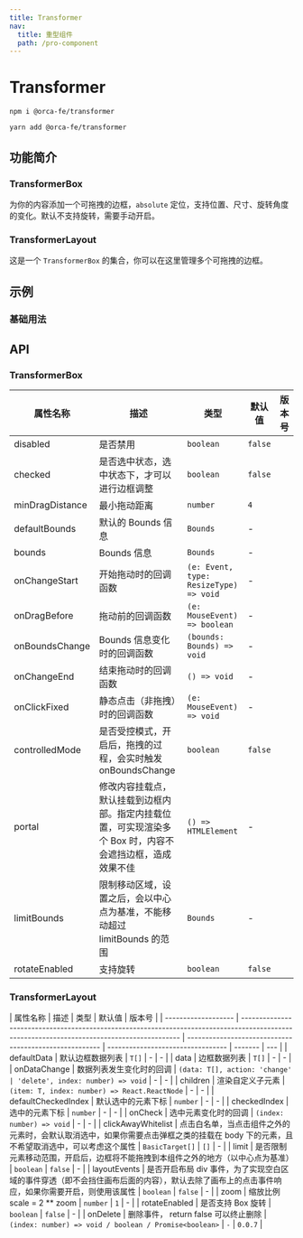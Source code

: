 ```yaml
---
title: Transformer
nav:
  title: 重型组件
  path: /pro-component
---
```


# Transformer

`npm i @orca-fe/transformer`

`yarn add @orca-fe/transformer`

## 功能简介

### TransformerBox

为你的内容添加一个可拖拽的边框，`absolute` 定位，支持位置、尺寸、旋转角度的变化。默认不支持旋转，需要手动开启。

### TransformerLayout

这是一个 `TransformerBox` 的集合，你可以在这里管理多个可拖拽的边框。

## 示例

### 基础用法

<code src="../demo/DemoDev.tsx" ></code>

<code src="../demo/Demo1.tsx" ></code>

<code src="../demo/Demo2.tsx" ></code>

<code src="../demo/Demo3.tsx" ></code>

## API

### TransformerBox

| 属性名称        | 描述                                                                                                      | 类型                                   | 默认值  | 版本号 |
| --------------- | --------------------------------------------------------------------------------------------------------- | -------------------------------------- | ------- | ------ |
| disabled        | 是否禁用                                                                                                  | `boolean`                              | `false` |        |
| checked         | 是否选中状态，选中状态下，才可以进行边框调整                                                              | `boolean`                              | `false` |        |
| minDragDistance | 最小拖动距离                                                                                              | `number`                               | `4`     |        |
| defaultBounds   | 默认的 Bounds 信息                                                                                        | `Bounds`                               | -       |        |
| bounds          | Bounds 信息                                                                                               | `Bounds`                               | -       |        |
| onChangeStart   | 开始拖动时的回调函数                                                                                      | `(e: Event, type: ResizeType) => void` | -       |        |
| onDragBefore    | 拖动前的回调函数                                                                                          | `(e: MouseEvent) => boolean`           | -       |        |
| onBoundsChange  | Bounds 信息变化时的回调函数                                                                               | `(bounds: Bounds) => void`             | -       |        |
| onChangeEnd     | 结束拖动时的回调函数                                                                                      | `() => void`                           | -       |        |
| onClickFixed    | 静态点击（非拖拽）时的回调函数                                                                            | `(e: MouseEvent) => void`              | -       |        |
| controlledMode  | 是否受控模式，开启后，拖拽的过程，会实时触发 onBoundsChange                                               | `boolean`                              | `false` |        |
| portal          | 修改内容挂载点，默认挂载到边框内部。指定内挂载位置，可实现渲染多个 Box 时，内容不会遮挡边框，造成效果不佳 | `() => HTMLElement`                    | -       |        |
| limitBounds     | 限制移动区域，设置之后，会以中心点为基准，不能移动超过 limitBounds 的范围                                 | `Bounds`                               | -       |        |
| rotateEnabled   | 支持旋转                                                                                                  | `boolean`                              | `false` |        |

### TransformerLayout

| 属性名称            | 描述                                                                                                                                        | 类型                                                   | 默认值                            | 版本号  |
| ------------------- | ------------------------------------------------------------------------------------------------------------------------------------------- | ------------------------------------------------------ | --------------------------------- | ------- | --- |
| defaultData         | 默认边框数据列表                                                                                                                            | `T[]`                                                  | -                                 | -       |
| data                | 边框数据列表                                                                                                                                | `T[]`                                                  | -                                 | -       |
| onDataChange        | 数据列表发生变化时的回调                                                                                                                    | `(data: T[], action: 'change'                          | 'delete', index: number) => void` | -       | -   |
| children            | 渲染自定义子元素                                                                                                                            | `(item: T, index: number) => React.ReactNode`          | -                                 | -       |
| defaultCheckedIndex | 默认选中的元素下标                                                                                                                          | `number`                                               | -                                 | -       |
| checkedIndex        | 选中的元素下标                                                                                                                              | `number`                                               | -                                 | -       |
| onCheck             | 选中元素变化时的回调                                                                                                                        | `(index: number) => void`                              | -                                 | -       |
| clickAwayWhitelist  | 点击白名单，当点击组件之外的元素时，会默认取消选中，如果你需要点击弹框之类的挂载在 body 下的元素，且不希望取消选中，可以考虑这个属性        | `BasicTarget[]`                                        | `[]`                              | -       |
| limit               | 是否限制元素移动范围，开启后，边框将不能拖拽到本组件之外的地方（以中心点为基准）                                                            | `boolean`                                              | `false`                           | -       |
| layoutEvents        | 是否开启布局 div 事件，为了实现空白区域的事件穿透（即不会挡住画布后面的内容），默认去除了画布上的点击事件响应，如果你需要开启，则使用该属性 | `boolean`                                              | `false`                           | -       |
| zoom                | 缩放比例 scale = 2 \*\* zoom                                                                                                                | `number`                                               | `1`                               | -       |
| rotateEnabled       | 是否支持 Box 旋转                                                                                                                           | `boolean`                                              | `false`                           | -       |
| onDelete            | 删除事件， return false 可以终止删除                                                                                                        | `(index: number) => void / boolean / Promise<boolean>` | `-`                               | `0.0.7` |
